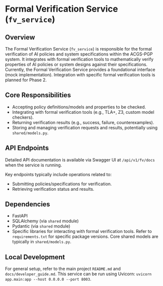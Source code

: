 # Formal Verification Service (`fv_service`)

## Overview

The Formal Verification Service (`fv_service`) is responsible for the formal verification of AI policies and system specifications within the ACGS-PGP system. It integrates with formal verification tools to mathematically verify properties of AI policies or system designs against their specifications. Currently, the Formal Verification Service provides a foundational interface (mock implementation). Integration with specific formal verification tools is planned for Phase 2.

## Core Responsibilities

-   Accepting policy definitions/models and properties to be checked.
-   Integrating with formal verification tools (e.g., TLA+, Z3, custom model checkers).
-   Returning verification results (e.g., success, failure, counterexamples).
-   Storing and managing verification requests and results, potentially using `shared/models.py`.

## API Endpoints

Detailed API documentation is available via Swagger UI at `/api/v1/fv/docs` when the service is running.

Key endpoints typically include operations related to:
-   Submitting policies/specifications for verification.
-   Retrieving verification status and results.

## Dependencies

-   FastAPI
-   SQLAlchemy (via `shared` module)
-   Pydantic (via `shared` module)
-   Specific libraries for interacting with formal verification tools.
Refer to `requirements.txt` for specific package versions. Core shared models are typically in `shared/models.py`.

## Local Development

For general setup, refer to the main project `README.md` and `docs/developer_guide.md`. This service can be run using Uvicorn: `uvicorn app.main:app --host 0.0.0.0 --port 8003`.

